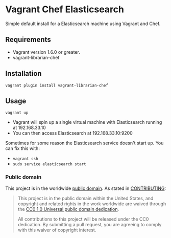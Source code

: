# Vagrant Chef Elasticsearch

Simple default install for a Elasticsearch machine using Vagrant and Chef.

## Requirements

* Vagrant version 1.6.0 or greater.
* vagrant-librarian-chef

## Installation

`vagrant plugin install vagrant-librarian-chef`

## Usage

`vagrant up`

* Vagrant will spin up a single virtual machine with Elasticsearch running at 192.168.33.10
* You can then access Elasticsearch at 192.168.33.10:9200

Sometimes for some reason the Elasticsearch service doesn't start up. You can fix this with:

* `vagrant ssh`
* `sudo service elasticsearch start`

### Public domain

This project is in the worldwide [public domain](LICENSE.md). As stated in [CONTRIBUTING](CONTRIBUTING.md):

> This project is in the public domain within the United States, and copyright and related rights in the work worldwide are waived through the [CC0 1.0 Universal public domain dedication](https://creativecommons.org/publicdomain/zero/1.0/).
>
> All contributions to this project will be released under the CC0 dedication. By submitting a pull request, you are agreeing to comply with this waiver of copyright interest.
